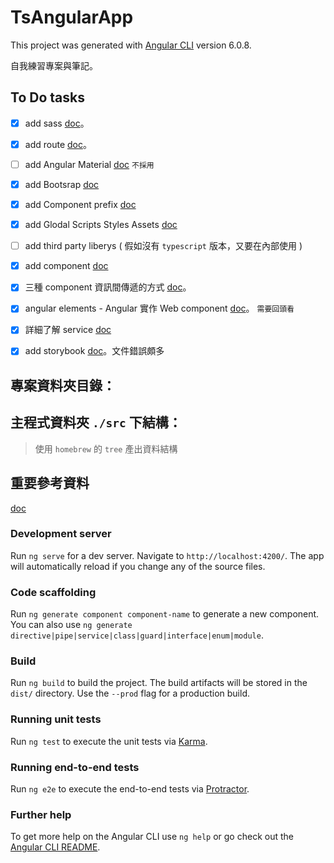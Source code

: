 # TsAngularApp

This project was generated with [Angular CLI](https://github.com/angular/angular-cli) version 6.0.8.

自我練習專案與筆記。

## To Do tasks

- [x] add sass [doc](./docs/setting-scss.md)。
- [x] add route [doc](./docs/add-route.md)。
- [ ] add Angular Material [doc](./docs/angular-material.md) `不採用`
- [x] add Bootsrap [doc](./docs/add-bootsrap.md)
- [x] add Component prefix [doc](./docs/add-component-prefix.md)
- [x] add Glodal Scripts Styles Assets [doc](./docs/add-global-scripts-styles-assets.md)
- [ ] add third party liberys ( 假如沒有 `typescript` 版本，又要在內部使用 )

- [x] add component [doc](./docs/add-commponent.md)
- [x] 三種 component 資訊間傳遞的方式 [doc](./docs/third-type-component-pass-data.md)。
- [x] angular elements - Angular 實作 Web component [doc](https://angular.cn/guide/elements#angular-elements-overview)。
  `需要回頭看` 
- [x] 詳細了解 service [doc](./docs/angular-service.md)



- [x] add storybook [doc](https://storybook.js.org/basics/guide-angular/)。文件錯誤頗多


## 專案資料夾目錄：


## 主程式資料夾 `./src` 下結構：

> 使用 `homebrew` 的 `tree` 產出資料結構

 




## 重要參考資料

[doc](./docs/reference.md)



### Development server

Run `ng serve` for a dev server. Navigate to `http://localhost:4200/`. The app will automatically reload if you change any of the source files.

### Code scaffolding

Run `ng generate component component-name` to generate a new component. You can also use `ng generate directive|pipe|service|class|guard|interface|enum|module`.

### Build

Run `ng build` to build the project. The build artifacts will be stored in the `dist/` directory. Use the `--prod` flag for a production build.

### Running unit tests

Run `ng test` to execute the unit tests via [Karma](https://karma-runner.github.io).

### Running end-to-end tests

Run `ng e2e` to execute the end-to-end tests via [Protractor](http://www.protractortest.org/).

### Further help

To get more help on the Angular CLI use `ng help` or go check out the [Angular CLI README](https://github.com/angular/angular-cli/blob/master/README.md).
